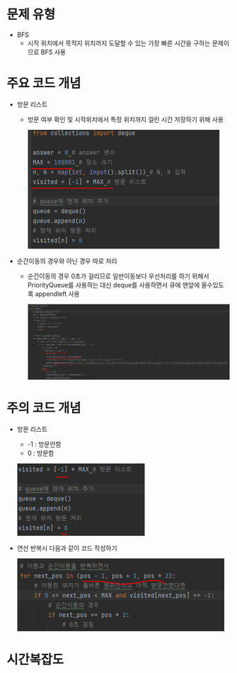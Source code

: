 # 문제 유형
- BFS
  - 시작 위치에서 목적지 위치까지 도달할 수 있는 가장 빠른 시간을 구하는 문제이므로 BFS 사용

# 주요 코드 개념
- 방문 리스트
  - 방문 여부 확인 및 시작위치에서 특정 위치까지 걸린 시간 저장하기 위해 사용
  
    ![img.png](../../이미지/숨바꼭질_1.png)

- 순간이동의 경우와 아닌 경우 따로 처리
  - 순간이동의 경우 0초가 걸리므로 일반이동보다 우선처리를 하기 위해서 PriorityQueue를 사용하는 대신 deque를 사용하면서 큐에 맨앞에 올수있도록 appendleft 사용
  
    ![img_2.png](../../이미지/숨바꼭질_3.png)
  
# 주의 코드 개념
- 방문 리스트
  - -1 : 방문안함
  - 0 : 방문함
  
  ![img_1.png](../../이미지/숨바꼭질_2.png)

- 연산 반복시 다음과 같이 코드 작성하기

  ![img_3.png](../../이미지/숨바꼭질_4.png)

# 시간복잡도
